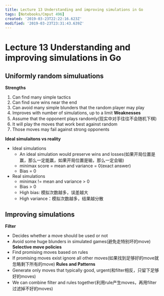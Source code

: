 ```yaml
---
title: Lecture 13 Understanding and improving simulations in Go
tags: [Notebooks/Cmput 496]
created: '2019-03-23T22:22:16.623Z'
modified: '2019-03-23T23:31:43.639Z'
---
```


# Lecture 13 Understanding and improving simulations in Go
## Uniformly random simuluations
**Strengths**
  1. Can find many simple tactics
  2. Can find sure wins near the end
  3. Can avoid many simple blunders that the random player may play
  4. Improves with number of simulations, up to a limit
**Weaknesses**
  1. Assume that the opponent plays randomly(现实中对手往往不会随机下棋)
  2. It will play the moves that work best against random
  3. Those moves may fail against strong opponents


**Ideal simulaitons vs reality**
  * Ideal simulations
    * An ideal simulation would preserve wins and losses(如果开局位置是赢，那么一定能赢，如果开局位置是输，那么一定会输)
    * minimax score = mean and variance = 0(exact answer)
    * Bias = 0
  * Real simulations
    * minimax != mean and variance > 0
    * Bias > 0
    * High bias: 模拟次数越多，误差越大
    * High variance：模拟次数越多，结果越分散

## Improving simulations
**Filter**
  * Decides whether a move should be used or not
  * Avoid some huge blunders in simulated games(避免走特别坏的move)
**Selective move policies**
  * Find promising moves based on rules
  * If promising moves exist ignore all other moves(如果找到足够好的move就忽略剩下所有的move)
**Rules and Patterns**
  * Generate only moves that typically good, urgent(和filter相反，只留下足够好的moves)
  * We can combine filter and rules together(利用rule产生moves，再用filter过滤掉不好的moves)
  

  
